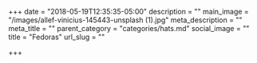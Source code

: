 +++
date = "2018-05-19T12:35:35-05:00"
description = ""
main_image = "/images/allef-vinicius-145443-unsplash (1).jpg"
meta_description = ""
meta_title = ""
parent_category = "categories/hats.md"
social_image = ""
title = "Fedoras"
url_slug = ""

+++
